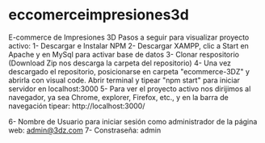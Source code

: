 # eccomerceimpresiones3d
E-commerce de Impresiones 3D
Pasos a seguir para visualizar proyecto activo:
1- Descargar e Instalar NPM
2- Descargar XAMPP, clic a Start en Apache y en MySql para activar base de datos
3- Clonar respositorio (Download Zip nos descarga la carpeta del repositorio)
4- Una vez descargado el repositorio, posicionarse en carpeta "ecommerce-3DZ" y abrirla con visual code. Abrir terminal y tipear "npm start" para iniciar
servidor en localhost:3000
5- Para ver el proyecto activo nos dirijimos al navegador, ya sea Chrome, explorer, Firefox, etc., y en la barra de navegación tipear: http://localhost:3000/

6- Nombre de Usuario para iniciar sesión como administrador de la página web: 
   admin@3dz.com
7- Constraseña:
   admin
   

